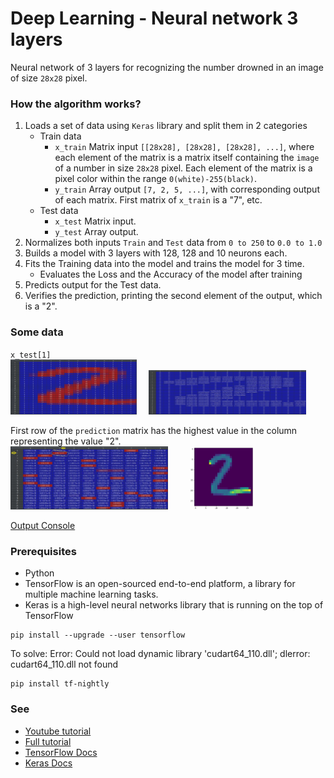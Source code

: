 # Deep Learning - Neural network 3 layers

Neural network of 3 layers for recognizing the number drowned in an image of size `28x28` pixel. 

### How the algorithm works?
1. Loads a set of data using `Keras` library and split them in 2 categories
    - Train data
        - `x_train` Matrix input `[[28x28], [28x28], [28x28], ...]`, 
        where each element of the matrix is a matrix itself containing the `image` of a number in size `28x28` pixel.
        Each element of the matrix is a pixel color within the range `0(white)-255(black)`.
        - `y_train` Array output `[7, 2, 5, ...]`, 
        with corresponding output of each matrix.  First matrix of `x_train` is a "7", etc.
    - Test data
        - `x_test` Matrix input.
        - `y_test` Array output.
2. Normalizes both inputs `Train` and `Test` data from `0 to 250` to `0.0 to 1.0`
3. Builds a model with 3 layers with 128, 128 and 10 neurons each.
4. Fits the Training data into the model and trains the model for 3 time.
    - Evaluates the Loss and the Accuracy of the model after training
6. Predicts output for the Test data. 
7. Verifies the prediction, printing the second element of the output, which is a "2". 

### Some data
`x_test[1]` <br/>
<img src="./doc/1.x_test[1]_number2.jpg" width="40%" height="auto">&nbsp;&nbsp;&nbsp;&nbsp;
<img src="./doc/2.x_test[1]_number2_normalized.jpg" width="50%" height="auto">  <br/>

First row of the `prediction` matrix has the highest value in the column representing the value "2".<br/>
<img src="./doc/3.predicted[1]_number2.jpg" width="50%" height="auto">&nbsp;&nbsp;&nbsp;&nbsp;&nbsp;&nbsp;&nbsp;&nbsp;
<img src="./doc/0.number2.jpg" width="20%" height="auto"> 

[Output Console](./doc/console.txt)

### Prerequisites
- Python
- TensorFlow is an open-sourced end-to-end platform, a library for multiple machine learning tasks.
- Keras is a high-level neural networks library that is running on the top of TensorFlow

```
pip install --upgrade --user tensorflow
```

To solve: Error: Could not load dynamic library 'cudart64_110.dll'; dlerror: cudart64_110.dll not found
```
pip install tf-nightly
```

### See 
- [Youtube tutorial](https://www.youtube.com/watch?v=wQ8BIBpya2k)
- [Full tutorial](https://pythonprogramming.net/introduction-deep-learning-python-tensorflow-keras/)
- [TensorFlow Docs](https://www.tensorflow.org/api_docs/python/tf/all_symbols)
- [Keras Docs](https://keras.io/api/layers/)